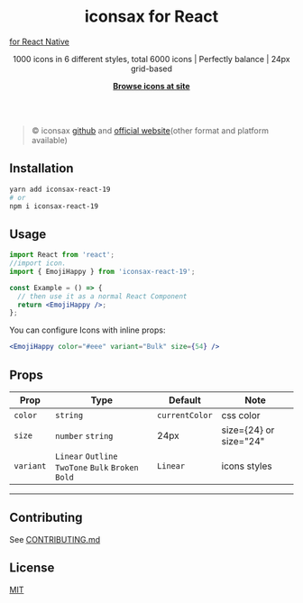 <h1 align="center">iconsax for React</h1>

<a href="https://www.npmjs.com/package/iconsax-react-native">for React Native</a>

<p align="center">
  1000 icons in 6 different styles, total 6000 icons | 
Perfectly balance | 
24px grid-based
<p>

<p align="center">
  <a href="https://iconsax-react.pages.dev/"><strong>Browse icons at site</strong></a>
</p>
<br>
<br>

> ©️ iconsax <a href="https://iconsax.io/">github</a> and <a href="https://iconsax.io/">official
> website</a>(other format and platform available)

## Installation

```bash
yarn add iconsax-react-19
# or
npm i iconsax-react-19
```

## Usage

```jsx
import React from 'react';
//import icon.
import { EmojiHappy } from 'iconsax-react-19';

const Example = () => {
  // then use it as a normal React Component
  return <EmojiHappy />;
};
```

You can configure Icons with inline props:

```jsx
<EmojiHappy color="#eee" variant="Bulk" size={54} />
```

## Props

| Prop      | Type                                                | Default        | Note                   |
| --------- | --------------------------------------------------- | -------------- | ---------------------- |
| `color`   | `string`                                            | `currentColor` | css color              |
| `size`    | `number` `string`                                   | 24px           | size={24} or size="24" |
| `variant` | `Linear` `Outline` `TwoTone` `Bulk` `Broken` `Bold` | `Linear`       | icons styles           |

---

## Contributing

See
<a href="https://github.com/rendinjast/iconsax-react/blob/main/CONTRIBUTING.md">CONTRIBUTING.md</a>

## License

<a href="https://github.com/rendinjast/iconsax-react/blob/main/LICENSE">MIT</a>

